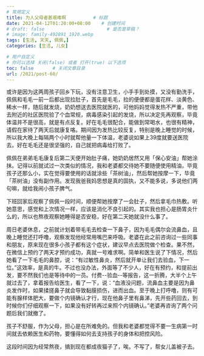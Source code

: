 ```yaml
---
# 常用定义
title: 为人父母者甚艰难啊          # 标题
date: 2021-04-12T01:20:00+08:00    # 创建时间
# draft: false                       # 是否是草稿？
# image: family-492891_1920.webp
tags: [生活, 天天, 佩佩,]
categories: [生活, 儿女]

# 用户自定义
# 你可以选择 关闭(false) 或者 打开(true) 以下选项
toc: false       # 关闭文章目录
url: /2021/post-60/ 
---
```


或许是因为这两周孩子回乡下玩，没有注意卫生，小手手到处摸，又没有勤洗手，佩佩和毛毛一前一后都出现拉肚子，首先是毛毛，拉的便便都是蛋花样、淡黄色、稀水一样，随后就发烧，奶奶想送去医院就医的，可他妈妈觉得发热不严重，带他去附近的社区医院验了个血常规，病毒感染引起的发烧，所以决定先再观察，毕竟体温并不是很高，就是有点反复。好在毛毛很配合，能做到常喝水，也很有精神，请假在家待了两天后就康复咯。期间因为发热比较反复，特别是晚上睡觉的时候，所以我大晚上每隔两个小时就帮他量一下体温，老婆说如果上39度就要送医院去。好在毛毛还是很坚强的，自己就把病毒给打败了。

佩佩在弟弟毛毛康复后第二天便开始肚子痛，她奶奶居然又用「保心安油」帮她涂抹。记得以前就试过一次类似的情况，我和老婆都交待她不要随便使用精油，毕竟孩子还那么小，实在觉得要使用的话就涂些「茶树油」，然后帮她按摩一下，毕竟「茶树油」没有副作用。发现我爸我妈思想是真的固执，又不能多说，多说他们两句嘛，就给我闹小孩子脾气。

下班回家后观察了佩佩一段时间，顺便帮她按摩了一会肚子，然后拿毛巾热敷。听她意思，感觉和上次情况一样，应该是消化不良引起的。其实我也担心是肠胃炎什么的，所以也熬夜观察她睡得是否安稳，好在第二天她就没什么事了。

周日老婆休息，之前就计划着带毛毛去检查一下鼻子，因为毛毛偶尔会流鼻血，且晚上睡觉还打呼噜，观察发现他经常用嘴巴来呼吸。老婆在此之前咨询过一些同事和朋友，原来现在很多小孩子都有这个症状，建议早点去医院做个检查。果不然，在微信上预约了两天才预约成功，真就一号难求啊。简单和医生说了下情况，然后她看了一下毛毛的鼻腔，说：“有过敏性鼻炎，然后就开单让我们去验血，下一位。”这效率，是真的牛。不过也没办法，外面等了不少人，好在有预约，和提前出发，要不然我们也是等待中的一员。付费--验血--等报告，这一折腾，大半个上午就过去了，拿着报告给医生，看了一下，说：“血液没问题，流鼻血主要是因为鼻炎发作时，如果揉搓鼻子就会导致黏膜损伤，进而出血。至于晚上打呼噜，则有可能有腺样体肥大，要做个内镜确认才行，现在他鼻子里有鼻涕，先开些药回去，到时候你们仔细观察一下，如果没有好转再过来照个内镜确认。”老婆再咨询了两个问题后我们就撤了。

孩子不舒服，作为父母，担心是在所难免的。但我和老婆都觉得不要一生病第一时间就去依赖医生和药物，要懂得如何去支持孩子的身体和把控风险。

这段时间因为经常熬夜，搞到现在都成夜猫子了，唉。不写了，帮女儿盖被子去。